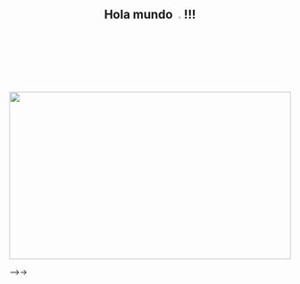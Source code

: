 <h2 align="center">Hola mundo <img src="https://images.emojiterra.com/google/android-nougat/512px/1f596.png" width=3%>!!!</h2>
<img src="https://cdn.dribbble.com/users/2158774/screenshots/4416038/music-boy.gif" height=300px width=100%>


-->->

<!--
**Cesar-Ignacio/Cesar-Ignacio** is a ✨ _special_ ✨ repository because its `README.md` (this file) appears on your GitHub profile.

Here are some ideas to get you started:

- 🔭 I’m currently working on ...
- 🌱 I’m currently learning Javascript
- 👯 I’m looking to collaborate on ...
- 🤔 I’m looking for help with ...
- 💬 Ask me about ...
- 📫 How to reach me: ...dd
- 😄 Pronouns: ...
- ⚡ Fun fact: 
